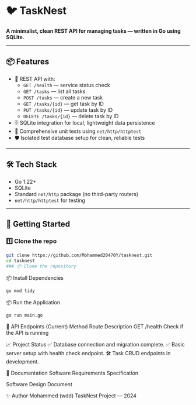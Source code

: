 # 🐦 TaskNest

**A minimalist, clean REST API for managing tasks — written in Go using SQLite.**

---

## 📦 Features

- 📖 REST API with:
  - `GET /health` — service status check
  - `GET /tasks` — list all tasks
  - `POST /tasks` — create a new task
  - `GET /tasks/{id}` — get task by ID
  - `PUT /tasks/{id}` — update task by ID
  - `DELETE /tasks/{id}` — delete task by ID
- 🗄️ SQLite integration for local, lightweight data persistence
- 🧪 Comprehensive unit tests using `net/http/httptest`
- 🛡️ Isolated test database setup for clean, reliable tests

---

## 🛠️ Tech Stack

- Go 1.22+
- SQLite
- Standard `net/http` package (no third-party routers)
- `net/http/httptest` for testing

---

## 🚀 Getting Started

### 1️⃣ Clone the repo

```bash
git clone https://github.com/Mohammed20470Y/tasknest.git
cd tasknest
### 📦 Clone the repository
```
📦 Install Dependencies
```bash
go mod tidy
```
📦 Run the Application
```bash
go run main.go
```

🔌 API Endpoints (Current)
Method	Route	Description
GET	/health	Check if the API is running

📈 Project Status
✅ Database connection and migration complete.
✅ Basic server setup with health check endpoint.
🛠️ Task CRUD endpoints in development.

📜 Documentation
Software Requirements Specification

Software Design Document

✨ Author
Mohammed (wdd)
TaskNest Project — 2024



